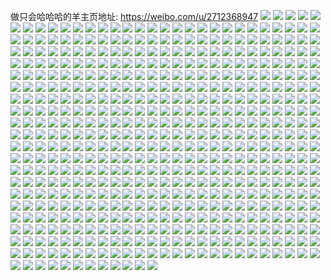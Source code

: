 做只会哈哈哈的羊主页地址: https://weibo.com/u/2712368947 
![](https://wx4.sinaimg.cn/mw2000/a1ab7733gy1h94sb5eotxj20u0190aew.jpg) 
![](https://wx4.sinaimg.cn/mw2000/a1ab7733gy1h93sdwma4sj20u01hctii.jpg) 
![](https://wx4.sinaimg.cn/mw2000/a1ab7733ly1h9282by8ynj20jc0fs7am.jpg) 
![](https://wx4.sinaimg.cn/mw2000/a1ab7733gy1h8xmehz0dwj20j0034q39.jpg) 
![](https://wx4.sinaimg.cn/mw2000/a1ab7733gy1h8he2o4q4mj20u016142v.jpg) 
![](https://wx4.sinaimg.cn/mw2000/a1ab7733gy1h8dr6q569sj20le0xxn1z.jpg) 
![](https://wx4.sinaimg.cn/mw2000/a1ab7733ly1h816owk6b4j20pg0djtc6.jpg) 
![](https://wx4.sinaimg.cn/mw2000/a1ab7733ly1h80d1rhzfyj20u018zwqi.jpg) 
![](https://wx4.sinaimg.cn/mw2000/a1ab7733gy1h7yptmdnatj20nv09m75d.jpg) 
![](https://wx4.sinaimg.cn/mw2000/a1ab7733gy1h7ypyvkazwj205k03gt8l.jpg) 
![](https://wx4.sinaimg.cn/mw2000/a1ab7733ly1h7xwdu390bj20u01sy7bs.jpg) 
![](https://wx4.sinaimg.cn/mw2000/a1ab7733ly1h7szwhpk8fj20u014079w.jpg) 
![](https://wx4.sinaimg.cn/mw2000/a1ab7733ly1h7szwl6w08j20u0140wle.jpg) 
![](https://wx4.sinaimg.cn/mw2000/a1ab7733ly1h7l0vu7gkej20ei0du0t2.jpg) 
![](https://wx4.sinaimg.cn/mw2000/a1ab7733ly1h7kpk8moj1j20u01sydma.jpg) 
![](https://wx4.sinaimg.cn/mw2000/a1ab7733ly1h7kpkazcrjj20u01sywmc.jpg) 
![](https://wx4.sinaimg.cn/mw2000/a1ab7733ly1h7g9fwhq22j20hs0f8jtz.jpg) 
![](https://wx4.sinaimg.cn/mw2000/a1ab7733ly1h7duenlfp2j21hc0u041j.jpg) 
![](https://wx4.sinaimg.cn/mw2000/a1ab7733ly1h7dugqdvzzj21400u0wq7.jpg) 
![](https://wx4.sinaimg.cn/mw2000/a1ab7733ly1h77zrzlgnej20rs1detc9.jpg) 
![](https://wx4.sinaimg.cn/mw2000/a1ab7733gy1h74u7pnojqj20u01sytbe.jpg) 
![](https://wx4.sinaimg.cn/mw2000/a1ab7733gy1h71hl661c2j20u0140wgc.jpg) 
![](https://wx4.sinaimg.cn/mw2000/a1ab7733gy1h71hl6nay8j20u0140762.jpg) 
![](https://wx4.sinaimg.cn/mw2000/a1ab7733gy1h704k0yo8cj208g0abwfi.jpg) 
![](https://wx4.sinaimg.cn/mw2000/a1ab7733gy1h6wq508gp8j22c03404qq.jpg) 
![](https://wx4.sinaimg.cn/mw2000/a1ab7733gy1h6wq522wa0j22c03407wi.jpg) 
![](https://wx4.sinaimg.cn/mw2000/a1ab7733gy1h6ui6qk8anj20u0140jxp.jpg) 
![](https://wx4.sinaimg.cn/mw2000/a1ab7733gy1h6ui6pzcddj20u0140gs6.jpg) 
![](https://wx4.sinaimg.cn/mw2000/a1ab7733gy1h6sokke4ddj21hc0u0grd.jpg) 
![](https://wx4.sinaimg.cn/mw2000/a1ab7733gy1h6sokkrwvhj21400u0k0p.jpg) 
![](https://wx4.sinaimg.cn/mw2000/a1ab7733gy1h6oqk4ugchj20uy0u0whq.jpg) 
![](https://wx4.sinaimg.cn/mw2000/a1ab7733gy1h6op3jub1zj20kn07i0u7.jpg) 
![](https://wx4.sinaimg.cn/mw2000/a1ab7733gy1h6mceqp6sxj20ix0comzd.jpg) 
![](https://wx4.sinaimg.cn/mw2000/a1ab7733gy1h6mcyw03idj20u01403zx.jpg) 
![](https://wx4.sinaimg.cn/mw2000/a1ab7733gy1h6mczur0vaj21410u0dlv.jpg) 
![](https://wx4.sinaimg.cn/mw2000/a1ab7733gy1h6mcywys1aj21400u0jrt.jpg) 
![](https://wx4.sinaimg.cn/mw2000/a1ab7733gy1h6mcyxl5t9j20u0140mzr.jpg) 
![](https://wx4.sinaimg.cn/mw2000/a1ab7733gy1h6md3423gsj21400u0djh.jpg) 
![](https://wx4.sinaimg.cn/mw2000/a1ab7733gy1h6it2n6vwsj20tf1jo418.jpg) 
![](https://wx4.sinaimg.cn/mw2000/a1ab7733gy1h6du8cyz23j22c0340kjm.jpg) 
![](https://wx4.sinaimg.cn/mw2000/a1ab7733gy1h68gtvj1ufj20di0bq779.jpg) 
![](https://wx4.sinaimg.cn/mw2000/a1ab7733gy1h68gof8jdij21040p5dk4.jpg) 
![](https://wx4.sinaimg.cn/mw2000/a1ab7733gy1h678j9kxtvj22c0340qv6.jpg) 
![](https://wx4.sinaimg.cn/mw2000/a1ab7733ly1h5wzhizuptj20u092f7mp.jpg) 
![](https://wx4.sinaimg.cn/mw2000/a1ab7733gy1h5vllhzv9jj20kg03agoa.jpg) 
![](https://wx4.sinaimg.cn/mw2000/a1ab7733gy1h5vldre539j22c033ztj1.jpg) 
![](https://wx4.sinaimg.cn/mw2000/a1ab7733gy1h5q04f40s6j20th1dt0v6.jpg) 
![](https://wx4.sinaimg.cn/mw2000/a1ab7733gy1h5p0o1ggjwj20wi1yctqm.jpg) 
![](https://wx4.sinaimg.cn/mw2000/a1ab7733gy1h5ou1alumfj20u01sy10i.jpg) 
![](https://wx4.sinaimg.cn/mw2000/a1ab7733gy1h5kdex2832j21yc0wix6p.jpg) 
![](https://wx4.sinaimg.cn/mw2000/a1ab7733gy1h5kdes28vqj207u03ddg1.jpg) 
![](https://wx4.sinaimg.cn/mw2000/a1ab7733gy1h5ixct8cxhj20ke0eutiy.jpg) 
![](https://wx4.sinaimg.cn/mw2000/a1ab7733gy1h5gruduzi0j20iu03cmze.jpg) 
![](https://wx4.sinaimg.cn/mw2000/a1ab7733gy1h5c98ta5tpj20q41cemz5.jpg) 
![](https://wx4.sinaimg.cn/mw2000/a1ab7733gy1h5c9auj6b6j21400u0tgb.jpg) 
![](https://wx4.sinaimg.cn/mw2000/a1ab7733gy1h58sldrfs0j20u01sy10s.jpg) 
![](https://wx4.sinaimg.cn/mw2000/a1ab7733gy1h57k2k9fvej20u01vctl4.jpg) 
![](https://wx4.sinaimg.cn/mw2000/a1ab7733gy1h57k2jkhtbj20u01sygss.jpg) 
![](https://wx4.sinaimg.cn/mw2000/a1ab7733gy1h56adogs1aj20u0140wgs.jpg) 
![](https://wx4.sinaimg.cn/mw2000/a1ab7733gy1h56abhsbidj21400u0gua.jpg) 
![](https://wx4.sinaimg.cn/mw2000/a1ab7733gy1h56abgsbwlj21400u0aln.jpg) 
![](https://wx4.sinaimg.cn/mw2000/a1ab7733gy1h56adnswibj21400u0afa.jpg) 
![](https://wx4.sinaimg.cn/mw2000/a1ab7733gy1h56abg4tcpj20u01400xq.jpg) 
![](https://wx4.sinaimg.cn/mw2000/a1ab7733gy1h56abi75ftj21400u0q9m.jpg) 
![](https://wx4.sinaimg.cn/mw2000/a1ab7733gy1h56abiq66aj20u0140wis.jpg) 
![](https://wx4.sinaimg.cn/mw2000/a1ab7733gy1h535ma334wj20wi1yctzz.jpg) 
![](https://wx4.sinaimg.cn/mw2000/a1ab7733gy1h4sl4n1yycj20gx06kdit.jpg) 
![](https://wx4.sinaimg.cn/mw2000/a1ab7733gy1h4py4tjs55j20vu22ke81.jpg) 
![](https://wx4.sinaimg.cn/mw2000/a1ab7733gy1h4owcqc2j9j20u014tahp.jpg) 
![](https://wx4.sinaimg.cn/mw2000/a1ab7733gy1h4n7oia8crj21l12apnpd.jpg) 
![](https://wx4.sinaimg.cn/mw2000/a1ab7733gy1h47x414ylbj216u49x4qp.jpg) 
![](https://wx4.sinaimg.cn/mw2000/a1ab7733gy1h3qhjan8a9j22c0340kjm.jpg) 
![](https://wx4.sinaimg.cn/mw2000/a1ab7733gy1h3i7z5tc5yj20ho0botab.jpg) 
![](https://wx4.sinaimg.cn/mw2000/a1ab7733gy1h3acx4zoi6j20tt0hjgok.jpg) 
![](https://wx4.sinaimg.cn/mw2000/a1ab7733gy1h2jmsljf3oj20wi1ycb10.jpg) 
![](https://wx4.sinaimg.cn/mw2000/a1ab7733gy1h2jmsigqidj20kf0e0wlh.jpg) 
![](https://wx4.sinaimg.cn/mw2000/a1ab7733gy1h2j8504hinj20u01n4qqp.jpg) 
![](https://wx4.sinaimg.cn/mw2000/a1ab7733gy1h24udqo897j20u00zon27.jpg) 
![](https://wx4.sinaimg.cn/mw2000/a1ab7733gy1h227ftr1c2j20r51j5dov.jpg) 
![](https://wx4.sinaimg.cn/mw2000/a1ab7733gy1h20x5mdn6ej20xw1ple6o.jpg) 
![](https://wx4.sinaimg.cn/mw2000/a1ab7733gy1h1lsgntgnzj20zc06u434.jpg) 
![](https://wx4.sinaimg.cn/mw2000/a1ab7733gy1h1jj3rwev3j20u017k0xt.jpg) 
![](https://wx4.sinaimg.cn/mw2000/a1ab7733gy1h1jj3qyd3yj20wi1ycwrd.jpg) 
![](https://wx4.sinaimg.cn/mw2000/a1ab7733gy1h1h2n5zbcaj21hc0zkqkd.jpg) 
![](https://wx4.sinaimg.cn/mw2000/a1ab7733gy1h1dx9rgostj20x10hojuw.jpg) 
![](https://wx4.sinaimg.cn/mw2000/a1ab7733gy1h0c2x0ovwij20s408eguc.jpg) 
![](https://wx4.sinaimg.cn/mw2000/a1ab7733gy1h0c2uz84hej20wi1yctx0.jpg) 
![](https://wx4.sinaimg.cn/mw2000/a1ab7733gy1h0amxvyfndj20wi1ycas7.jpg) 
![](https://wx4.sinaimg.cn/mw2000/a1ab7733gy1h09inc8vnoj20a307bmyb.jpg) 
![](https://wx4.sinaimg.cn/mw2000/a1ab7733gy1h09fsus0y1j20ts0dqq62.jpg) 
![](https://wx4.sinaimg.cn/mw2000/a1ab7733gy1h0577pgb09j21ao0ve11y.jpg) 
![](https://wx4.sinaimg.cn/mw2000/a1ab7733gy1h05562dt0rj20k00k0myf.jpg) 
![](https://wx4.sinaimg.cn/mw2000/a1ab7733gy1h00ieyjbsfj21an2qykjp.jpg) 
![](https://wx4.sinaimg.cn/mw2000/a1ab7733gy1gyxyvpjb1uj20wi1yc1kx.jpg) 
![](https://wx4.sinaimg.cn/mw2000/a1ab7733gy1gypyvv4gpzj20zk0k0jus.jpg) 
![](https://wx4.sinaimg.cn/mw2000/a1ab7733gy1gyhxscpkqej20ku0h3jtl.jpg) 
![](https://wx4.sinaimg.cn/mw2000/a1ab7733gy1gyhxn3flplj203y0bfgm7.jpg) 
![](https://wx4.sinaimg.cn/mw2000/a1ab7733gy1gwtvzai707j20mi0u0128.jpg) 
![](https://wx4.sinaimg.cn/mw2000/a1ab7733gy1gwjpmyh05rj21qi2bckjl.jpg) 
![](https://wx4.sinaimg.cn/mw2000/a1ab7733gy1gvxioko27hj23402c04qr.jpg) 
![](https://wx4.sinaimg.cn/mw2000/a1ab7733gy1gvxiloypnzj23402c04qr.jpg) 
![](https://wx4.sinaimg.cn/mw2000/002XyP4fly1gv3pytyoczj61400u0tfi02.jpg) 
![](https://wx4.sinaimg.cn/mw2000/a1ab7733ly1gv3pytlt9kj20u0140tft.jpg) 
![](https://wx4.sinaimg.cn/mw2000/002XyP4fgy1guwk9joixbj60tq0ymjve02.jpg) 
![](https://wx4.sinaimg.cn/mw2000/002XyP4fgy1guveuqznbwj60wi1ych1v02.jpg) 
![](https://wx4.sinaimg.cn/mw2000/002XyP4fgy1gucwsfscfyj60mi0u0qa902.jpg) 
![](https://wx4.sinaimg.cn/mw2000/002XyP4fgy1gu0z1vw9xgj60zs073tat02.jpg) 
![](https://wx4.sinaimg.cn/mw2000/002XyP4fgy1gtypqhv8tqj60wi1yc1e702.jpg) 
![](https://wx4.sinaimg.cn/mw2000/002XyP4fgy1gtvc0bq3z7j60wi1yc4o902.jpg) 
![](https://wx4.sinaimg.cn/mw2000/002XyP4fgy1gttge16dxzj60u00u0grc02.jpg) 
![](https://wx4.sinaimg.cn/mw2000/002XyP4fgy1gtn3fxkbzaj60zk0k00w502.jpg) 
![](https://wx4.sinaimg.cn/mw2000/a1ab7733gy1gsvjcbx1eqj21400u0tje.jpg) 
![](https://wx4.sinaimg.cn/mw2000/a1ab7733gy1gsvjcccf5bj21400u012a.jpg) 
![](https://wx4.sinaimg.cn/mw2000/a1ab7733gy1gse89lhiolj20k00zk0uj.jpg) 
![](https://wx4.sinaimg.cn/mw2000/a1ab7733gy1gs7nsrl7nfj20n00yy79w.jpg) 
![](https://wx4.sinaimg.cn/mw2000/a1ab7733gy1gs7nsr9desj20cx0msq7d.jpg) 
![](https://wx4.sinaimg.cn/mw2000/002XyP4fgy1gs0ku56mf0j60u0140gtr02.jpg) 
![](https://wx4.sinaimg.cn/mw2000/a1ab7733gy1gryuww6do4j213y0u0jvs.jpg) 
![](https://wx4.sinaimg.cn/mw2000/a1ab7733gy1grp72nj03fj20u00r1di6.jpg) 
![](https://wx4.sinaimg.cn/mw2000/a1ab7733gy1grotbbqgtyj22c0340kjm.jpg) 
![](https://wx4.sinaimg.cn/mw2000/002XyP4fgy1grb1ibszjkj60mi0tmk6n02.jpg) 
![](https://wx4.sinaimg.cn/mw2000/a1ab7733gy1gra18ttqqrj20k00zk778.jpg) 
![](https://wx4.sinaimg.cn/mw2000/a1ab7733gy1gqvw4u62kyj20u01sxqlh.jpg) 
![](https://wx4.sinaimg.cn/mw2000/a1ab7733gy1gqslaa1i4fj21400u0th4.jpg) 
![](https://wx4.sinaimg.cn/mw2000/a1ab7733gy1gqmthdjwh7j20u00u0n3l.jpg) 
![](https://wx4.sinaimg.cn/mw2000/a1ab7733gy1gq5pwrkwm7j22c0340kjl.jpg) 
![](https://wx4.sinaimg.cn/mw2000/a1ab7733gy1gq2vdbl2bnj22ds1sg1kx.jpg) 
![](https://wx4.sinaimg.cn/mw2000/a1ab7733ly1gpxns81xssj21400u0n3s.jpg) 
![](https://wx4.sinaimg.cn/mw2000/a1ab7733ly1gpxns88duoj20u00u0gsk.jpg) 
![](https://wx4.sinaimg.cn/mw2000/a1ab7733ly1gpxnqfulgwj20mi0u0n1f.jpg) 
![](https://wx4.sinaimg.cn/mw2000/a1ab7733gy1gpihds16fkj20u00u00vu.jpg) 
![](https://wx4.sinaimg.cn/mw2000/a1ab7733ly1gokpntq8i6j21hc0u0b2a.jpg) 
![](https://wx4.sinaimg.cn/mw2000/a1ab7733ly1go3k8w0lexj20u00u0jse.jpg) 
![](https://wx4.sinaimg.cn/mw2000/a1ab7733ly1gmv1qy7v1lj20u0140qa4.jpg) 
![](https://wx4.sinaimg.cn/mw2000/a1ab7733ly1gm5l3upr6ej20u012xqv5.jpg) 
![](https://wx4.sinaimg.cn/mw2000/a1ab7733ly1glfjnz8onij21ln1lnhdt.jpg) 
![](https://wx4.sinaimg.cn/mw2000/a1ab7733ly1gl9yhetsjyj20v91vogp2.jpg) 
![](https://wx4.sinaimg.cn/mw2000/a1ab7733ly1gl59win6lcj20u00u0dqv.jpg) 
![](https://wx4.sinaimg.cn/mw2000/a1ab7733ly1gl59wiuklcj20u00u0tnx.jpg) 
![](https://wx4.sinaimg.cn/mw2000/a1ab7733ly1gl59wl0zscj21400u0dry.jpg) 
![](https://wx4.sinaimg.cn/mw2000/a1ab7733ly1gl59wic77sj20u00u0dql.jpg) 
![](https://wx4.sinaimg.cn/mw2000/a1ab7733ly1gl59wl7rdbj20u00u0qem.jpg) 
![](https://wx4.sinaimg.cn/mw2000/a1ab7733ly1gl59wlfqhbj213u0tuaim.jpg) 
![](https://wx4.sinaimg.cn/mw2000/a1ab7733ly1gl59xl4hlwj21hc0u0nba.jpg) 
![](https://wx4.sinaimg.cn/mw2000/a1ab7733ly1gksftxr74qj20u00u042o.jpg) 
![](https://wx4.sinaimg.cn/mw2000/a1ab7733ly1gkn8z4nxskj20t70hvn4w.jpg) 
![](https://wx4.sinaimg.cn/mw2000/a1ab7733ly1gkf68e8d9uj20hq0n7474.jpg) 
![](https://wx4.sinaimg.cn/mw2000/a1ab7733ly1gkd63q5lpmj20ci0m8aca.jpg) 
![](https://wx4.sinaimg.cn/mw2000/a1ab7733ly1gkcbygcowuj20p50hbq42.jpg) 
![](https://wx4.sinaimg.cn/mw2000/a1ab7733ly1gjrllgo9noj20u00u043a.jpg) 
![](https://wx4.sinaimg.cn/mw2000/a1ab7733ly1gjd9arlpsgj20u00u0q7u.jpg) 
![](https://wx4.sinaimg.cn/mw2000/a1ab7733ly1gioxigke9wj213u0tu4qp.jpg) 
![](https://wx4.sinaimg.cn/mw2000/a1ab7733ly1gioximyhfwj213u0tu4qp.jpg) 
![](https://wx4.sinaimg.cn/mw2000/a1ab7733ly1gi1zuo8cwbj21o0280npd.jpg) 
![](https://wx4.sinaimg.cn/mw2000/a1ab7733ly1ghvdfbqzo6j20v91vo7wi.jpg) 
![](https://wx4.sinaimg.cn/mw2000/a1ab7733ly1ghuoxqd0ewj20u00kpgsc.jpg) 
![](https://wx4.sinaimg.cn/mw2000/a1ab7733ly1ghtpt96vl4j215o1sigtq.jpg) 
![](https://wx4.sinaimg.cn/mw2000/a1ab7733ly1ghidz0ohjoj20u00u0gs8.jpg) 
![](https://wx4.sinaimg.cn/mw2000/a1ab7733ly1gh9tsgxv93j21c80u04bs.jpg) 
![](https://wx4.sinaimg.cn/mw2000/a1ab7733ly1ggzmxk0b8xj20kt0glgn2.jpg) 
![](https://wx4.sinaimg.cn/mw2000/a1ab7733ly1ggkyeavlb0j21qi1qib29.jpg) 
![](https://wx4.sinaimg.cn/mw2000/a1ab7733ly1gg3a49tafzj20u01bb127.jpg) 
![](https://wx4.sinaimg.cn/mw2000/a1ab7733ly1gg39x8da07j21qi2bc7wh.jpg) 
![](https://wx4.sinaimg.cn/mw2000/a1ab7733ly1gg0iyd9p4dj22c02c04qs.jpg) 
![](https://wx4.sinaimg.cn/mw2000/a1ab7733ly1gfsedvbzjpj22c0340qum.jpg) 
![](https://wx4.sinaimg.cn/mw2000/a1ab7733ly1gf7tz4b4yxj20c80afgny.jpg) 
![](https://wx4.sinaimg.cn/mw2000/a1ab7733ly1gf13o5f060j20u01ggn8w.jpg) 
![](https://wx4.sinaimg.cn/mw2000/a1ab7733ly1geo75mn05bj22c0340e68.jpg) 
![](https://wx4.sinaimg.cn/mw2000/a1ab7733ly1geo76hm4c2j20k00zkgmz.jpg) 
![](https://wx4.sinaimg.cn/mw2000/a1ab7733ly1gei0k2itaij21hc0u04qq.jpg) 
![](https://wx4.sinaimg.cn/mw2000/a1ab7733ly1gei0aw23jlj22c033zu0y.jpg) 
![](https://wx4.sinaimg.cn/mw2000/a1ab7733ly1gei0auyeatj22c033ze82.jpg) 
![](https://wx4.sinaimg.cn/mw2000/a1ab7733ly1gefr8zbk9nj20pi0jawgt.jpg) 
![](https://wx4.sinaimg.cn/mw2000/a1ab7733ly1ge8sd7etouj20yi0fe42m.jpg) 
![](https://wx4.sinaimg.cn/mw2000/a1ab7733ly1ge8j38lzdnj22c033zkjm.jpg) 
![](https://wx4.sinaimg.cn/mw2000/a1ab7733ly1ge8j2wkgauj22c033z7wk.jpg) 
![](https://wx4.sinaimg.cn/mw2000/a1ab7733ly1ge2rto68bmj20u01hc7i3.jpg) 
![](https://wx4.sinaimg.cn/mw2000/a1ab7733ly1ge0ody6e6yj20u013zqfl.jpg) 
![](https://wx4.sinaimg.cn/mw2000/a1ab7733ly1gdtd54otn0j20pq1ccjva.jpg) 
![](https://wx4.sinaimg.cn/mw2000/a1ab7733ly1gdtd550gu2j20py10f77p.jpg) 
![](https://wx4.sinaimg.cn/mw2000/a1ab7733ly1gdtd559ewuj20pv19lq78.jpg) 
![](https://wx4.sinaimg.cn/mw2000/a1ab7733ly1gdtd55ki0lj20pt1am431.jpg) 
![](https://wx4.sinaimg.cn/mw2000/a1ab7733ly1gdtd54fxqmj20pl14h76v.jpg) 
![](https://wx4.sinaimg.cn/mw2000/a1ab7733ly1gdtd55tw3cj20px1dcn1t.jpg) 
![](https://wx4.sinaimg.cn/mw2000/a1ab7733ly1gdtd568u80j20pm1dmgt9.jpg) 
![](https://wx4.sinaimg.cn/mw2000/a1ab7733ly1gdq9v8r9ixj222o340e81.jpg) 
![](https://wx4.sinaimg.cn/mw2000/a1ab7733ly1gd9yojei4ij23402c0u0y.jpg) 
![](https://wx4.sinaimg.cn/mw2000/a1ab7733ly1gd9yoi5a1yj23402c0e84.jpg) 
![](https://wx4.sinaimg.cn/mw2000/a1ab7733ly1gd9yq191omj22c02c0npe.jpg) 
![](https://wx4.sinaimg.cn/mw2000/a1ab7733ly1gd9ypzm604j23402c0hdt.jpg) 
![](https://wx4.sinaimg.cn/mw2000/a1ab7733ly1gd9yt57xsuj23402c01kz.jpg) 
![](https://wx4.sinaimg.cn/mw2000/a1ab7733ly1gd9yuu1jnej20u01hchdu.jpg) 
![](https://wx4.sinaimg.cn/mw2000/a1ab7733ly1gczfz2zwg6j20tq1dt4pe.jpg) 
![](https://wx4.sinaimg.cn/mw2000/a1ab7733ly1gczfyt2f8xj22801o04qq.jpg) 
![](https://wx4.sinaimg.cn/mw2000/a1ab7733ly1gczg0edyytj20u01404qp.jpg) 
![](https://wx4.sinaimg.cn/mw2000/a1ab7733ly1gczfyvm8nnj21sc2ds4qq.jpg) 
![](https://wx4.sinaimg.cn/mw2000/a1ab7733ly1gczfywl8faj23402c0kjn.jpg) 
![](https://wx4.sinaimg.cn/mw2000/a1ab7733ly1gczfysfobzj20v91vo7wh.jpg) 
![](https://wx4.sinaimg.cn/mw2000/a1ab7733ly1gcqe4s60e3j21400u0n1l.jpg) 
![](https://wx4.sinaimg.cn/mw2000/a1ab7733ly1gcnkrklws7j20m80hudhz.jpg) 
![](https://wx4.sinaimg.cn/mw2000/a1ab7733ly1gcknvm0fw9j20u01407bg.jpg) 
![](https://wx4.sinaimg.cn/mw2000/a1ab7733ly1gcknvmemt4j21400u0q9z.jpg) 
![](https://wx4.sinaimg.cn/mw2000/a1ab7733ly1gcknvlmimsj21400u0dpg.jpg) 
![](https://wx4.sinaimg.cn/mw2000/a1ab7733ly1gcknyibxd1j213u0tujzs.jpg) 
![](https://wx4.sinaimg.cn/mw2000/a1ab7733ly1gcknxhj4lqj20mi0u07a4.jpg) 
![](https://wx4.sinaimg.cn/mw2000/a1ab7733ly1gc3g36mylvj20pz1emn5m.jpg) 
![](https://wx4.sinaimg.cn/mw2000/a1ab7733ly1gc3g36asa7j20q51dyn5k.jpg) 
![](https://wx4.sinaimg.cn/mw2000/a1ab7733ly1gbsqbkvsetj20go13f41q.jpg) 
![](https://wx4.sinaimg.cn/mw2000/a1ab7733ly1gbp9h8aowpj21es1vpb29.jpg) 
![](https://wx4.sinaimg.cn/mw2000/a1ab7733ly1gbjefh4f9fj208c0dst9p.jpg) 
![](https://wx4.sinaimg.cn/mw2000/a1ab7733ly1gbihbngnblj233z2c0kjm.jpg) 
![](https://wx4.sinaimg.cn/mw2000/a1ab7733ly1gbihbpep32j233z2c0kjm.jpg) 
![](https://wx4.sinaimg.cn/mw2000/a1ab7733ly1gbihbptvhvj21400u0din.jpg) 
![](https://wx4.sinaimg.cn/mw2000/a1ab7733ly1gbi4ao57m1j213u0tu103.jpg) 
![](https://wx4.sinaimg.cn/mw2000/a1ab7733ly1gbh8p0e3uij20gs0qoabv.jpg) 
![](https://wx4.sinaimg.cn/mw2000/a1ab7733ly1gbh8p03wr5j20m50njn3x.jpg) 
![](https://wx4.sinaimg.cn/mw2000/a1ab7733ly1gbfr93d629j213z0u04bm.jpg) 
![](https://wx4.sinaimg.cn/mw2000/a1ab7733ly1gbfrayht5pj20u007875w.jpg) 
![](https://wx4.sinaimg.cn/mw2000/a1ab7733ly1gb8xi2jzb4j20r40643zq.jpg) 
![](https://wx4.sinaimg.cn/mw2000/a1ab7733ly1gb8pxi341xj20k00zkjtp.jpg) 
![](https://wx4.sinaimg.cn/mw2000/a1ab7733ly1gb7znvftcfj23402c01kx.jpg) 
![](https://wx4.sinaimg.cn/mw2000/a1ab7733ly1gb4o4sr9ovj21o02yo4qp.jpg) 
![](https://wx4.sinaimg.cn/mw2000/a1ab7733ly1gb4oeyi78rj222o3407vn.jpg) 
![](https://wx4.sinaimg.cn/mw2000/a1ab7733ly1gb2mdd43t9j20u01szb29.jpg) 
![](https://wx4.sinaimg.cn/mw2000/a1ab7733ly1gazz7av50vj21hc0u0an1.jpg) 
![](https://wx4.sinaimg.cn/mw2000/a1ab7733ly1gazz7ad5v2j21400u0gxf.jpg) 
![](https://wx4.sinaimg.cn/mw2000/a1ab7733ly1gavcgpe2d8j20sg0zkjuw.jpg) 
![](https://wx4.sinaimg.cn/mw2000/a1ab7733ly1gam6th119xj20u019db29.jpg) 
![](https://wx4.sinaimg.cn/mw2000/a1ab7733ly1galypyh8m3j20oa0bi7fa.jpg) 
![](https://wx4.sinaimg.cn/mw2000/a1ab7733ly1gagh71ux3gj20tf0n1tv8.jpg) 
![](https://wx4.sinaimg.cn/mw2000/a1ab7733ly1gagi55vhsrj20tt0tinae.jpg) 
![](https://wx4.sinaimg.cn/mw2000/a1ab7733ly1gagic46qxjj20tt0q67tr.jpg) 
![](https://wx4.sinaimg.cn/mw2000/a1ab7733ly1gae0z0ucmrj213y0tykjl.jpg) 
![](https://wx4.sinaimg.cn/mw2000/a1ab7733ly1gae0p8n365j218g0tmdqg.jpg) 
![](https://wx4.sinaimg.cn/mw2000/a1ab7733ly1gae11rzyu3j20pe0q20y1.jpg) 
![](https://wx4.sinaimg.cn/mw2000/a1ab7733ly1gae0je3j8dj233z2c01kz.jpg) 
![](https://wx4.sinaimg.cn/mw2000/a1ab7733ly1gae134mtfvj24802tcu13.jpg) 
![](https://wx4.sinaimg.cn/mw2000/a1ab7733ly1gab674u7h9j20u01hck01.jpg) 
![](https://wx4.sinaimg.cn/mw2000/a1ab7733ly1gab674emo4j213z0u013f.jpg) 
![](https://wx4.sinaimg.cn/mw2000/a1ab7733ly1gab670l9dcj21400u0doe.jpg) 
![](https://wx4.sinaimg.cn/mw2000/a1ab7733ly1gab675ckm2j20u013zk00.jpg) 
![](https://wx4.sinaimg.cn/mw2000/a1ab7733ly1ga9fc5bsxbj20u013zwpb.jpg) 
![](https://wx4.sinaimg.cn/mw2000/a1ab7733ly1gab69guzp8j20u013zn5s.jpg) 
![](https://wx4.sinaimg.cn/mw2000/a1ab7733ly1gab675mobfj21400u0drd.jpg) 
![](https://wx4.sinaimg.cn/mw2000/a1ab7733ly1ga607n7i5nj22ds1sg7ry.jpg) 
![](https://wx4.sinaimg.cn/mw2000/a1ab7733ly1g9wg19alsuj20ty13yqh1.jpg) 
![](https://wx4.sinaimg.cn/mw2000/a1ab7733ly1g9pqsiumyjj23402c0hdt.jpg) 
![](https://wx4.sinaimg.cn/mw2000/a1ab7733ly1g9pqsi5nygj22c033zqv6.jpg) 
![](https://wx4.sinaimg.cn/mw2000/a1ab7733ly1g9pqsmfcu2j22c033zqv5.jpg) 
![](https://wx4.sinaimg.cn/mw2000/a1ab7733ly1g9pqwtjta6j22c033zb2b.jpg) 
![](https://wx4.sinaimg.cn/mw2000/a1ab7733ly1g9kpqtjivqj22c033zqv5.jpg) 
![](https://wx4.sinaimg.cn/mw2000/a1ab7733ly1g97zm6305rj22c033ze83.jpg) 
![](https://wx4.sinaimg.cn/mw2000/a1ab7733ly1g97zm8sy2aj22c033zqv7.jpg) 
![](https://wx4.sinaimg.cn/mw2000/a1ab7733ly1g975uqm198j21o0280hdt.jpg) 
![](https://wx4.sinaimg.cn/mw2000/a1ab7733ly1g975unna6tj20vc15sqki.jpg) 
![](https://wx4.sinaimg.cn/mw2000/a1ab7733ly1g975ussqj6j21o0280hdt.jpg) 
![](https://wx4.sinaimg.cn/mw2000/a1ab7733ly1g9767w1oaij21o0280x6p.jpg) 
![](https://wx4.sinaimg.cn/mw2000/a1ab7733ly1g975vyb7d7j22c0340u0x.jpg) 
![](https://wx4.sinaimg.cn/mw2000/a1ab7733ly1g975up7p7zj21o0280npd.jpg) 
![](https://wx4.sinaimg.cn/mw2000/a1ab7733ly1g92caamizmj20u013zwq4.jpg) 
![](https://wx4.sinaimg.cn/mw2000/a1ab7733ly1g91f3iqyrfj233z2c0hdu.jpg) 
![](https://wx4.sinaimg.cn/mw2000/a1ab7733ly1g90xwocgspj20u013z7gx.jpg) 
![](https://wx4.sinaimg.cn/mw2000/a1ab7733ly1g8zzkmmevjj20u013zqgf.jpg) 
![](https://wx4.sinaimg.cn/mw2000/a1ab7733ly1g8ztrfsa84j23402c0x6s.jpg) 
![](https://wx4.sinaimg.cn/mw2000/a1ab7733ly1g8vm2l59mpj21vo0v9x6r.jpg) 
![](https://wx4.sinaimg.cn/mw2000/a1ab7733ly1g8svp8qtkzj20u0140kjm.jpg) 
![](https://wx4.sinaimg.cn/mw2000/a1ab7733ly1g8qroje485j20u013ztot.jpg) 
![](https://wx4.sinaimg.cn/mw2000/a1ab7733ly1g8qj18oo06j20u0140gx9.jpg) 
![](https://wx4.sinaimg.cn/mw2000/a1ab7733ly1g8qj1ro2sxj21400u0qaq.jpg) 
![](https://wx4.sinaimg.cn/mw2000/a1ab7733ly1g8ocze97muj20u013zn6x.jpg) 
![](https://wx4.sinaimg.cn/mw2000/a1ab7733ly1g8l4nk27c6j23402c0x6p.jpg) 
![](https://wx4.sinaimg.cn/mw2000/a1ab7733ly1g8ky4o82zyj21400u0qe2.jpg) 
![](https://wx4.sinaimg.cn/mw2000/a1ab7733ly1g8jxuag18wj20te0estlh.jpg) 
![](https://wx4.sinaimg.cn/mw2000/a1ab7733ly1g8ipzh7giaj20ta0idwgn.jpg) 
![](https://wx4.sinaimg.cn/mw2000/a1ab7733ly1g8c4rcvzb6j213z0u0qe2.jpg) 
![](https://wx4.sinaimg.cn/mw2000/a1ab7733ly1g867dli1ltj20u0140gzc.jpg) 
![](https://wx4.sinaimg.cn/mw2000/a1ab7733ly1g7ikxmtxraj21o00u0ah7.jpg) 
![](https://wx4.sinaimg.cn/mw2000/a1ab7733ly1g7ikxvfovtj23412bzx6r.jpg) 
![](https://wx4.sinaimg.cn/mw2000/a1ab7733ly1g7hpviafydj22c0340hdt.jpg) 
![](https://wx4.sinaimg.cn/mw2000/a1ab7733ly1g7gnon7pvvj21400u00xb.jpg) 
![](https://wx4.sinaimg.cn/mw2000/a1ab7733ly1g7c1qwlgrej20tv0mh3zw.jpg) 
![](https://wx4.sinaimg.cn/mw2000/a1ab7733ly1g7b1gnfruoj21400u0gv6.jpg) 
![](https://wx4.sinaimg.cn/mw2000/a1ab7733ly1g76b9w1pvqj20ty12etoj.jpg) 
![](https://wx4.sinaimg.cn/mw2000/a1ab7733ly1g73rgdhmv7j20mi0u07kz.jpg) 
![](https://wx4.sinaimg.cn/mw2000/a1ab7733ly1g6y8fdgd8bj20u0140q7l.jpg) 
![](https://wx4.sinaimg.cn/mw2000/a1ab7733ly1g6y8g4x1f0j20u0140jws.jpg) 
![](https://wx4.sinaimg.cn/mw2000/a1ab7733ly1g6q73acf1wj20tp0ufgr9.jpg) 
![](https://wx4.sinaimg.cn/mw2000/a1ab7733ly1g6q746772wj21400u0npd.jpg) 
![](https://wx4.sinaimg.cn/mw2000/a1ab7733ly1g6kdkhamgmj21vo0v9hdy.jpg) 
![](https://wx4.sinaimg.cn/mw2000/a1ab7733ly1g6gr9n8ft5j21400u0qbs.jpg) 
![](https://wx4.sinaimg.cn/mw2000/a1ab7733ly1g6eqms9hwfj22c0340hdt.jpg) 
![](https://wx4.sinaimg.cn/mw2000/a1ab7733ly1g6cd2m4m0bj22c0340e82.jpg) 
![](https://wx4.sinaimg.cn/mw2000/a1ab7733ly1g6cd2n7zcwj22c0340npe.jpg) 
![](https://wx4.sinaimg.cn/mw2000/a1ab7733ly1g6cd2kxtjpj22c0340x6p.jpg) 
![](https://wx4.sinaimg.cn/mw2000/a1ab7733ly1g6b74nzsmvj23402c0x6r.jpg) 
![](https://wx4.sinaimg.cn/mw2000/a1ab7733ly1g67ogt3gu8j23402c0x6q.jpg) 
![](https://wx4.sinaimg.cn/mw2000/a1ab7733ly1g6473f5kakj20u01407wh.jpg) 
![](https://wx4.sinaimg.cn/mw2000/a1ab7733ly1g6474g1uahj20v91voe83.jpg) 
![](https://wx4.sinaimg.cn/mw2000/a1ab7733ly1g646zjt4kxj20u01hcqic.jpg) 
![](https://wx4.sinaimg.cn/mw2000/a1ab7733ly1g646ziz6dyj22c0340hdt.jpg) 
![](https://wx4.sinaimg.cn/mw2000/a1ab7733ly1g62nd8bejpj20u01401kx.jpg) 
![](https://wx4.sinaimg.cn/mw2000/a1ab7733ly1g62ndic9b4j22c033zx6q.jpg) 
![](https://wx4.sinaimg.cn/mw2000/a1ab7733ly1g61trqwml0j20u0190wlu.jpg) 
![](https://wx4.sinaimg.cn/mw2000/a1ab7733ly1g5yfy4pmkbj20u0190wnp.jpg) 
![](https://wx4.sinaimg.cn/mw2000/a1ab7733ly1g5w11oq4f1j22c033zx6p.jpg) 
![](https://wx4.sinaimg.cn/mw2000/a1ab7733ly1g5vxr3y3iwj22c02c07wi.jpg) 
![](https://wx4.sinaimg.cn/mw2000/a1ab7733ly1g5vxr4xedfj22c02c0x6p.jpg) 
![](https://wx4.sinaimg.cn/mw2000/a1ab7733ly1g5vxq3f50wj22c02c04qq.jpg) 
![](https://wx4.sinaimg.cn/mw2000/a1ab7733ly1g5vxq17z3oj22c02c01ky.jpg) 
![](https://wx4.sinaimg.cn/mw2000/a1ab7733ly1g5vxq0dplmj22c02c0b2a.jpg) 
![](https://wx4.sinaimg.cn/mw2000/a1ab7733ly1g5vxr3255cj233z2c07wi.jpg) 
![](https://wx4.sinaimg.cn/mw2000/a1ab7733ly1g5rip0o6toj23402c0e81.jpg) 
![](https://wx4.sinaimg.cn/mw2000/a1ab7733ly1g5rir40hy6j23402c0kjl.jpg) 
![](https://wx4.sinaimg.cn/mw2000/a1ab7733ly1g5p2xka5f3j20u01fo1kx.jpg) 
![](https://wx4.sinaimg.cn/mw2000/a1ab7733ly1g5j8z59t4jj20u00u0n3k.jpg) 
![](https://wx4.sinaimg.cn/mw2000/a1ab7733ly1g5hvvuflg3j20u01szkjm.jpg) 
![](https://wx4.sinaimg.cn/mw2000/a1ab7733ly1g5flt5gob5j21vo0v91l3.jpg) 
![](https://wx4.sinaimg.cn/mw2000/a1ab7733ly1g5flt2qqsrj21vo0v9b2c.jpg) 
![](https://wx4.sinaimg.cn/mw2000/a1ab7733ly1g5flt72fj2j21vo0v94qs.jpg) 
![](https://wx4.sinaimg.cn/mw2000/a1ab7733ly1g57t28r9ljj22c0340kjl.jpg) 
![](https://wx4.sinaimg.cn/mw2000/a1ab7733ly1g57t2k78vqj23402c0npd.jpg) 
![](https://wx4.sinaimg.cn/mw2000/a1ab7733ly1g57byzfpkdj21400u049x.jpg) 
![](https://wx4.sinaimg.cn/mw2000/a1ab7733ly1g55n1cs1h3j21sg1sg4qp.jpg) 
![](https://wx4.sinaimg.cn/mw2000/a1ab7733ly1g521wdsu69j20u01401kx.jpg) 
![](https://wx4.sinaimg.cn/mw2000/a1ab7733ly1g4zti772c6j213w0u0k1o.jpg) 
![](https://wx4.sinaimg.cn/mw2000/a1ab7733ly1g4ztcfy40gj213y0u0tgl.jpg) 
![](https://wx4.sinaimg.cn/mw2000/a1ab7733ly1g4ztja8j4xj213z0u0n7h.jpg) 
![](https://wx4.sinaimg.cn/mw2000/a1ab7733ly1g4zted8i85j213z0u0gw8.jpg) 
![](https://wx4.sinaimg.cn/mw2000/a1ab7733ly1g4ztedmesmj20u01gb134.jpg) 
![](https://wx4.sinaimg.cn/mw2000/a1ab7733ly1g4ztg8ycxwj20u01sy4r0.jpg) 
![](https://wx4.sinaimg.cn/mw2000/a1ab7733ly1g4ztgjw7zzj20u0140n7u.jpg) 
![](https://wx4.sinaimg.cn/mw2000/a1ab7733ly1g4ztfhl9uvj20u0140teo.jpg) 
![](https://wx4.sinaimg.cn/mw2000/a1ab7733ly1g4ztg9lnyfj213y0u0gtb.jpg) 
![](https://wx4.sinaimg.cn/mw2000/a1ab7733ly1g4zr4nssmpj20u00u0dnd.jpg) 
![](https://wx4.sinaimg.cn/mw2000/a1ab7733ly1g4zr4o81xoj20u00u0n4k.jpg) 
![](https://wx4.sinaimg.cn/mw2000/a1ab7733ly1g4zr4ksiapj20u013zk8f.jpg) 
![](https://wx4.sinaimg.cn/mw2000/a1ab7733ly1g4zr4mq7ewj20u01szb2a.jpg) 
![](https://wx4.sinaimg.cn/mw2000/a1ab7733ly1g4zr4nbpqhj20u00u0n4b.jpg) 
![](https://wx4.sinaimg.cn/mw2000/a1ab7733ly1g4zr58ll17j20ty13ygwa.jpg) 
![](https://wx4.sinaimg.cn/mw2000/a1ab7733ly1g4y7zud9mkj20p018gjxf.jpg) 
![](https://wx4.sinaimg.cn/mw2000/a1ab7733ly1g4wcwcsm34j21w02io103.jpg) 
![](https://wx4.sinaimg.cn/mw2000/a1ab7733ly1g4wccnk1zvj20v91vogu4.jpg) 
![](https://wx4.sinaimg.cn/mw2000/a1ab7733ly1g4s4ou4i13j20u01lotlg.jpg) 
![](https://wx4.sinaimg.cn/mw2000/a1ab7733ly1g4s4ot0zh1j20tv1m5qev.jpg) 
![](https://wx4.sinaimg.cn/mw2000/a1ab7733ly1g4s3wlvklaj20ty1ffaml.jpg) 
![](https://wx4.sinaimg.cn/mw2000/a1ab7733ly1g4rob3r4usj21hc0fc1kx.jpg) 
![](https://wx4.sinaimg.cn/mw2000/a1ab7733ly1g4rob73eyvj22c01b94qp.jpg) 
![](https://wx4.sinaimg.cn/mw2000/a1ab7733ly1g4o2fu01exj20c80ctdgj.jpg) 
![](https://wx4.sinaimg.cn/mw2000/a1ab7733ly1g4gwrfiivmj22c0340qnd.jpg) 
![](https://wx4.sinaimg.cn/mw2000/a1ab7733ly1g4bcxs8z0rj21hc0u0quk.jpg) 
![](https://wx4.sinaimg.cn/mw2000/a1ab7733ly1g48267ju5qj20pv04qmxm.jpg) 
![](https://wx4.sinaimg.cn/mw2000/a1ab7733ly1g45tas47g1j20hz0hamyg.jpg) 
![](https://wx4.sinaimg.cn/mw2000/a1ab7733ly1g44bndotpxj20u01szb2d.jpg) 
![](https://wx4.sinaimg.cn/mw2000/a1ab7733ly1g44bnwx5x4j20u01szhdv.jpg) 
![](https://wx4.sinaimg.cn/mw2000/a1ab7733ly1g44boif15tj20u01szkjn.jpg) 
![](https://wx4.sinaimg.cn/mw2000/a1ab7733ly1g43iaux9y7j23402c04qp.jpg) 
![](https://wx4.sinaimg.cn/mw2000/a1ab7733ly1g43iatd54qj23402c0hdt.jpg) 
![](https://wx4.sinaimg.cn/mw2000/a1ab7733ly1g3xlxp8jn5j23402c0x6p.jpg) 
![](https://wx4.sinaimg.cn/mw2000/a1ab7733ly1g3xlxr6sc2j22c03404qp.jpg) 
![](https://wx4.sinaimg.cn/mw2000/a1ab7733ly1g3xm3535wvj23402c0x6p.jpg) 
![](https://wx4.sinaimg.cn/mw2000/a1ab7733ly1g3xlyhuwwkj22c0340e81.jpg) 
![](https://wx4.sinaimg.cn/mw2000/a1ab7733ly1g3xm8cqlhlj21400u07vq.jpg) 
![](https://wx4.sinaimg.cn/mw2000/a1ab7733ly1g3qqqp193jj22c033zkjn.jpg) 
![](https://wx4.sinaimg.cn/mw2000/a1ab7733ly1g3my2qgpgwj213w0u047e.jpg) 
![](https://wx4.sinaimg.cn/mw2000/a1ab7733ly1g3mxi4ty6hj20u0140gtx.jpg) 
![](https://wx4.sinaimg.cn/mw2000/a1ab7733ly1g3mvn6fg09j20u0140nej.jpg) 
![](https://wx4.sinaimg.cn/mw2000/a1ab7733ly1g3mvn58kywj20u0140ndy.jpg) 
![](https://wx4.sinaimg.cn/mw2000/a1ab7733ly1g3mvn7izijj20u0140h2m.jpg) 
![](https://wx4.sinaimg.cn/mw2000/a1ab7733ly1g3mvnnfzguj20u0140wv9.jpg) 
![](https://wx4.sinaimg.cn/mw2000/a1ab7733ly1g3mvn8ncfnj20u0140wvw.jpg) 
![](https://wx4.sinaimg.cn/mw2000/a1ab7733ly1g3bmjc187vj20u01407wh.jpg) 
![](https://wx4.sinaimg.cn/mw2000/a1ab7733ly1g37gpi8xa9j21400u0qb9.jpg) 
![](https://wx4.sinaimg.cn/mw2000/a1ab7733ly1g37gomrfm9j21400u0164.jpg) 
![](https://wx4.sinaimg.cn/mw2000/a1ab7733ly1g32io9o31cj20pi0cp0tx.jpg) 
![](https://wx4.sinaimg.cn/mw2000/a1ab7733ly1g301meb1hsj21400u0npd.jpg) 
![](https://wx4.sinaimg.cn/mw2000/a1ab7733ly1g2xmvsuwf1j20yi1a0e82.jpg) 
![](https://wx4.sinaimg.cn/mw2000/a1ab7733ly1g2uc96k9r6j20x40d440p.jpg) 
![](https://wx4.sinaimg.cn/mw2000/a1ab7733ly1g2t108do69j20u01hcqgl.jpg) 
![](https://wx4.sinaimg.cn/mw2000/a1ab7733ly1g2t109y4pnj21hc0u0h15.jpg) 
![](https://wx4.sinaimg.cn/mw2000/a1ab7733ly1g2t10afd3xj20u01hck5n.jpg) 
![](https://wx4.sinaimg.cn/mw2000/a1ab7733ly1g2t107xxvgj20u01hc4ew.jpg) 
![](https://wx4.sinaimg.cn/mw2000/a1ab7733ly1g2t18yng07j22c03404qq.jpg) 
![](https://wx4.sinaimg.cn/mw2000/a1ab7733ly1g2t190wneoj22c0340b2a.jpg) 
![](https://wx4.sinaimg.cn/mw2000/a1ab7733ly1g2t18xlfwij20u00u0weu.jpg) 
![](https://wx4.sinaimg.cn/mw2000/a1ab7733ly1g2t109c2e2j23402c0u0x.jpg) 
![](https://wx4.sinaimg.cn/mw2000/a1ab7733ly1g23u23dmgvj20u0140am3.jpg) 
![](https://wx4.sinaimg.cn/mw2000/a1ab7733ly1g2129sfu26j20u008mdh4.jpg) 
![](https://wx4.sinaimg.cn/mw2000/a1ab7733ly1g212b867t7j23402c01ky.jpg) 
![](https://wx4.sinaimg.cn/mw2000/a1ab7733ly1g1wu88qot7j20u01hcdis.jpg) 
![](https://wx4.sinaimg.cn/mw2000/a1ab7733ly1g1wtle6u7ij21hc1z418a.jpg) 
![](https://wx4.sinaimg.cn/mw2000/a1ab7733ly1g1l8pxwmw6j20yi0pwe81.jpg) 
![](https://wx4.sinaimg.cn/mw2000/a1ab7733ly1g19pthuxl6j20yi1a0hdu.jpg) 
![](https://wx4.sinaimg.cn/mw2000/a1ab7733ly1g16aw6hi1xj20yi0pw7hw.jpg) 
![](https://wx4.sinaimg.cn/mw2000/a1ab7733ly1g15tlm9lovj21z41hcb29.jpg) 
![](https://wx4.sinaimg.cn/mw2000/a1ab7733ly1g15tlmso0kj21z41hc7wh.jpg) 
![](https://wx4.sinaimg.cn/mw2000/a1ab7733ly1g155ad3xdnj20q70qd1kx.jpg) 
![](https://wx4.sinaimg.cn/mw2000/a1ab7733ly1g14via30mzj21z41hchdt.jpg) 
![](https://wx4.sinaimg.cn/mw2000/a1ab7733ly1g0y9nfarn7j22c03401kz.jpg) 
![](https://wx4.sinaimg.cn/mw2000/a1ab7733ly1g0y9ojbs3mj20hs0hsq3z.jpg) 
![](https://wx4.sinaimg.cn/mw2000/a1ab7733ly1g0xwru2irmj23402c0hdt.jpg) 
![](https://wx4.sinaimg.cn/mw2000/a1ab7733ly1g0vfl9wmocj20yi0pun4f.jpg) 
![](https://wx4.sinaimg.cn/mw2000/a1ab7733ly1g0vfkn17h5j20u014047r.jpg) 
![](https://wx4.sinaimg.cn/mw2000/a1ab7733ly1g0uebalq9uj20u01hcwl8.jpg) 
![](https://wx4.sinaimg.cn/mw2000/a1ab7733ly1g0tivdjpanj20yi1a0qv5.jpg) 
![](https://wx4.sinaimg.cn/mw2000/a1ab7733ly1g0ohm00ysej20yi1k2tiv.jpg) 
![](https://wx4.sinaimg.cn/mw2000/a1ab7733ly1g0ltk4cddlj20pj1pbdls.jpg) 
![](https://wx4.sinaimg.cn/mw2000/a1ab7733ly1g0ldaf548fj20tz0z4whr.jpg) 
![](https://wx4.sinaimg.cn/mw2000/a1ab7733ly1g0dd4imrolj20yi1pcdk8.jpg) 
![](https://wx4.sinaimg.cn/mw2000/a1ab7733ly1g0b4f5eml2j21hc0u0qem.jpg) 
![](https://wx4.sinaimg.cn/mw2000/a1ab7733ly1g01947fvnkj22c0340kjl.jpg) 
![](https://wx4.sinaimg.cn/mw2000/a1ab7733ly1fzt863ugv9j23402c04qq.jpg) 
![](https://wx4.sinaimg.cn/mw2000/a1ab7733ly1fzlyqnnyfsj20yi0pu7wh.jpg) 
![](https://wx4.sinaimg.cn/mw2000/a1ab7733ly1fzgwv25k9rj20k00zkdjk.jpg) 
![](https://wx4.sinaimg.cn/mw2000/a1ab7733ly1fzfjpm6w2ij216o16odi3.jpg) 
![](https://wx4.sinaimg.cn/mw2000/a1ab7733ly1fzd2n3j1fdj20yi0pu4qp.jpg) 
![](https://wx4.sinaimg.cn/mw2000/a1ab7733ly1fz7nc7tcp4j22j81di1kx.jpg) 
![](https://wx4.sinaimg.cn/mw2000/a1ab7733ly1fz7nc6hl7xj23402c01kx.jpg) 
![](https://wx4.sinaimg.cn/mw2000/a1ab7733ly1fz7ngr1zjij23402c0b29.jpg) 
![](https://wx4.sinaimg.cn/mw2000/a1ab7733ly1fz7ngue0j6j22c03404qs.jpg) 
![](https://wx4.sinaimg.cn/mw2000/a1ab7733ly1fz7ngsi4x0j23402c0hdt.jpg) 
![](https://wx4.sinaimg.cn/mw2000/a1ab7733ly1fz7ngv7v2wj23402c0kjl.jpg) 
![](https://wx4.sinaimg.cn/mw2000/a1ab7733ly1fz7ngw2qr4j22c0340qv5.jpg) 
![](https://wx4.sinaimg.cn/mw2000/a1ab7733ly1fz7ngx6du0j22c0340u0x.jpg) 
![](https://wx4.sinaimg.cn/mw2000/a1ab7733ly1fz7ngy4u0ej22c03407wh.jpg) 
![](https://wx4.sinaimg.cn/mw2000/a1ab7733ly1fz32lfht3xj20it0k7gus.jpg) 
![](https://wx4.sinaimg.cn/mw2000/a1ab7733ly1fytwn3e4f0j23402c07wi.jpg) 
![](https://wx4.sinaimg.cn/mw2000/a1ab7733ly1fyh7kmp5fkj20u015udpv.jpg) 
![](https://wx4.sinaimg.cn/mw2000/a1ab7733ly1fyh7kmf4rzj21400u0k0c.jpg) 
![](https://wx4.sinaimg.cn/mw2000/a1ab7733ly1fyes3bruywj22j81di1kx.jpg) 
![](https://wx4.sinaimg.cn/mw2000/a1ab7733ly1fy5g3u450rj20yi1a0qv6.jpg) 
![](https://wx4.sinaimg.cn/mw2000/a1ab7733ly1fxesicchbvj23vc2kw1l1.jpg) 
![](https://wx4.sinaimg.cn/mw2000/a1ab7733ly1fxeskevi8xj23vc2kwb2c.jpg) 
![](https://wx4.sinaimg.cn/mw2000/a1ab7733ly1fx5ej5lmsxj22c0340e85.jpg) 
![](https://wx4.sinaimg.cn/mw2000/a1ab7733ly1fx5ej7sdqoj23402c0x6p.jpg) 
![](https://wx4.sinaimg.cn/mw2000/a1ab7733ly1fx5ej6co8rj20yh0cxgnz.jpg) 
![](https://wx4.sinaimg.cn/mw2000/a1ab7733ly1fx3d4l20rmj20yi0pub29.jpg) 
![](https://wx4.sinaimg.cn/mw2000/a1ab7733ly1fx2tz93xumj20yi0pu7wh.jpg) 
![](https://wx4.sinaimg.cn/mw2000/a1ab7733ly1fx2tpae165j23402c0x6q.jpg) 
![](https://wx4.sinaimg.cn/mw2000/a1ab7733ly1fx27dr3yxwj23402c01ky.jpg) 
![](https://wx4.sinaimg.cn/mw2000/a1ab7733ly1fx12b1a178j22c0340hdu.jpg) 
![](https://wx4.sinaimg.cn/mw2000/a1ab7733ly1fwwj11sq4mj21400u0q9e.jpg) 
![](https://wx4.sinaimg.cn/mw2000/a1ab7733ly1fwwj11937yj23402c0npd.jpg) 
![](https://wx4.sinaimg.cn/mw2000/a1ab7733ly1fwuws40gooj22c0340u0x.jpg) 
![](https://wx4.sinaimg.cn/mw2000/a1ab7733ly1fwu2c5tbblj22402tce82.jpg) 
![](https://wx4.sinaimg.cn/mw2000/a1ab7733gy1fwrw1kbuozj21400qona9.jpg) 
![](https://wx4.sinaimg.cn/mw2000/a1ab7733ly1fwp9bo1chrj23vc2kw1l4.jpg) 
![](https://wx4.sinaimg.cn/mw2000/a1ab7733gy1fwg5asb94nj23402c07wi.jpg) 
![](https://wx4.sinaimg.cn/mw2000/a1ab7733gy1fwg5evwy5uj23402c0b2a.jpg) 
![](https://wx4.sinaimg.cn/mw2000/a1ab7733gy1fwg5g5wsf0j23402c0b2a.jpg) 
![](https://wx4.sinaimg.cn/mw2000/a1ab7733gy1fwg5iofy0tj23402c0b2a.jpg) 
![](https://wx4.sinaimg.cn/mw2000/a1ab7733gy1fwg5kws07aj23402c01ky.jpg) 
![](https://wx4.sinaimg.cn/mw2000/a1ab7733gy1fwg5hdtttkj22c0340npd.jpg) 
![](https://wx4.sinaimg.cn/mw2000/a1ab7733ly1fwf2m0vg12j20yi1a0e81.jpg) 
![](https://wx4.sinaimg.cn/mw2000/a1ab7733ly1fwed1vzjn2j23402c01ky.jpg) 
![](https://wx4.sinaimg.cn/mw2000/a1ab7733ly1fwbjxaw1jej21ho1zkwwu.jpg) 
![](https://wx4.sinaimg.cn/mw2000/a1ab7733gy1fw720fove8j22c0340qv5.jpg) 
![](https://wx4.sinaimg.cn/mw2000/a1ab7733ly1fw5nvjp41sj23402c0x6p.jpg) 
![](https://wx4.sinaimg.cn/mw2000/a1ab7733ly1fw2820u5l1j23402c0kjl.jpg) 
![](https://wx4.sinaimg.cn/mw2000/a1ab7733ly1fw2823jmi3j23402c01kz.jpg) 
![](https://wx4.sinaimg.cn/mw2000/a1ab7733ly1fw281zrtxzj23402c01ky.jpg) 
![](https://wx4.sinaimg.cn/mw2000/a1ab7733ly1fw2824u0x9j22c0340x6p.jpg) 
![](https://wx4.sinaimg.cn/mw2000/a1ab7733ly1fw282tknqoj21ho1zkk8u.jpg) 
![](https://wx4.sinaimg.cn/mw2000/a1ab7733ly1fw284y7f6wj215o1jfkjl.jpg) 
![](https://wx4.sinaimg.cn/mw2000/a1ab7733ly1fw284zh6dkj21ji15o7j1.jpg) 
![](https://wx4.sinaimg.cn/mw2000/a1ab7733ly1fw285cfh3mj23402c07wh.jpg) 
![](https://wx4.sinaimg.cn/mw2000/a1ab7733ly1fw286qnx9sj20as0b03zx.jpg) 
![](https://wx4.sinaimg.cn/mw2000/a1ab7733ly1fw224v0rwvj20yi0pwe81.jpg) 
![](https://wx4.sinaimg.cn/mw2000/a1ab7733ly1fvzrvik97ej21mc17qh3s.jpg) 
![](https://wx4.sinaimg.cn/mw2000/a1ab7733ly1fvyey16u6qj20yi0pub29.jpg) 
![](https://wx4.sinaimg.cn/mw2000/a1ab7733ly1fvxhtlfv25j23402c01ky.jpg) 
![](https://wx4.sinaimg.cn/mw2000/a1ab7733ly1fvkkqaoweej20yi0pu7wh.jpg) 
![](https://wx4.sinaimg.cn/mw2000/a1ab7733ly1fvkkrnhufyj23402c04qq.jpg) 
![](https://wx4.sinaimg.cn/mw2000/a1ab7733gy1fvgq7ms35ij20yi1a0e83.jpg) 
![](https://wx4.sinaimg.cn/mw2000/a1ab7733gy1fvcuaj00qcj20yi0pux37.jpg) 
![](https://wx4.sinaimg.cn/mw2000/a1ab7733gy1fvcudj30zcj20yi0pu7wh.jpg) 
![](https://wx4.sinaimg.cn/mw2000/a1ab7733gy1fvcukf2cy1j20yi1a04qq.jpg) 
![](https://wx4.sinaimg.cn/mw2000/a1ab7733gy1fvcuqq6h8tj20yi1a01ky.jpg) 
![](https://wx4.sinaimg.cn/mw2000/a1ab7733ly1fva4vgrylmj20yi0yib29.jpg) 
![](https://wx4.sinaimg.cn/mw2000/a1ab7733ly1fv7tvp9qroj23402c0e81.jpg) 
![](https://wx4.sinaimg.cn/mw2000/a1ab7733ly1fv4xfmenb4j20u014045d.jpg) 
![](https://wx4.sinaimg.cn/mw2000/a1ab7733ly1fv4xdcehk3j20yi0yiqgk.jpg) 
![](https://wx4.sinaimg.cn/mw2000/a1ab7733ly1fv4xfhlvkmj20u00u0gsj.jpg) 
![](https://wx4.sinaimg.cn/mw2000/a1ab7733ly1fuz8kxc3nnj22c02c0ki8.jpg) 
![](https://wx4.sinaimg.cn/mw2000/a1ab7733ly1fuz8msyzawj21w02io4hs.jpg) 
![](https://wx4.sinaimg.cn/mw2000/a1ab7733ly1fuypi410xcj23402c0x6p.jpg) 
![](https://wx4.sinaimg.cn/mw2000/a1ab7733ly1fuwodyahxsj23402c0qv6.jpg) 
![](https://wx4.sinaimg.cn/mw2000/a1ab7733ly1fuwogru1wwj233z2bzx6v.jpg) 
![](https://wx4.sinaimg.cn/mw2000/a1ab7733ly1fuvikpduzcj216o1kwh47.jpg) 
![](https://wx4.sinaimg.cn/mw2000/a1ab7733ly1fuvikohiccj20yi0puhdt.jpg) 
![](https://wx4.sinaimg.cn/mw2000/a1ab7733ly1fuvikqoneaj23402c0qv5.jpg) 
![](https://wx4.sinaimg.cn/mw2000/a1ab7733ly1fuuix6799bj20qo16pq8v.jpg) 
![](https://wx4.sinaimg.cn/mw2000/a1ab7733ly1fuobpxo9xlj20yi0jee5v.jpg) 
![](https://wx4.sinaimg.cn/mw2000/a1ab7733ly1funcd5newgj20r30qon3l.jpg) 
![](https://wx4.sinaimg.cn/mw2000/a1ab7733ly1fukynvplalj229o2p0e2v.jpg) 
![](https://wx4.sinaimg.cn/mw2000/a1ab7733ly1fukypzzsvnj20yi0ss0zu.jpg) 
![](https://wx4.sinaimg.cn/mw2000/a1ab7733ly1fue2l7thstj20yi0pu141.jpg) 
![](https://wx4.sinaimg.cn/mw2000/a1ab7733ly1ftqao1b4s3j21100pcgs9.jpg) 
![](https://wx4.sinaimg.cn/mw2000/a1ab7733ly1ftp1ef1af6j20yi0pu0yj.jpg) 
![](https://wx4.sinaimg.cn/mw2000/a1ab7733ly1ftp1eitya5j20o00pfwgs.jpg) 
![](https://wx4.sinaimg.cn/mw2000/a1ab7733ly1ftmb8yp7bvj22c0340h5v.jpg) 
![](https://wx4.sinaimg.cn/mw2000/a1ab7733gy1ftismye8fuj20n80n8gyc.jpg) 
![](https://wx4.sinaimg.cn/mw2000/a1ab7733ly1ftbxmsqp4tj20u01b4qdf.jpg) 
![](https://wx4.sinaimg.cn/mw2000/a1ab7733gy1ft42fjjry9j20yi1a0qv5.jpg) 
![](https://wx4.sinaimg.cn/mw2000/a1ab7733ly1fszxeauq6dj20ty190dn4.jpg) 
![](https://wx4.sinaimg.cn/mw2000/a1ab7733ly1fs6mx88l1uj20zk0qo475.jpg) 
![](https://wx4.sinaimg.cn/mw2000/a1ab7733ly1fs5chf7zexj20zk0qothz.jpg) 
![](https://wx4.sinaimg.cn/mw2000/a1ab7733ly1fs5cgujcigj20qo0zk103.jpg) 
![](https://wx4.sinaimg.cn/mw2000/a1ab7733ly1fs2hb15qw2j20qo0zkwmn.jpg) 
![](https://wx4.sinaimg.cn/mw2000/a1ab7733ly1fs2hb1snwej20qo0zktgy.jpg) 
![](https://wx4.sinaimg.cn/mw2000/a1ab7733gy1frtvr0dkxvj23402c0b2a.jpg) 
![](https://wx4.sinaimg.cn/mw2000/a1ab7733ly1frjtd6b1fvj20qo0zkwjq.jpg) 
![](https://wx4.sinaimg.cn/mw2000/a1ab7733ly1frjtllvru7j20qo0zkn20.jpg) 
![](https://wx4.sinaimg.cn/mw2000/a1ab7733ly1frjtz9zgvlj20qo1bf7hr.jpg) 
![](https://wx4.sinaimg.cn/mw2000/a1ab7733ly1frjtzc8s41j20qo0zkjz9.jpg) 
![](https://wx4.sinaimg.cn/mw2000/a1ab7733ly1frjtzdgta9j20zk0qowkp.jpg) 
![](https://wx4.sinaimg.cn/mw2000/a1ab7733ly1frjtzf4phej20qo0zk7ck.jpg) 
![](https://wx4.sinaimg.cn/mw2000/a1ab7733gy1fra655wcw4j22c03404qq.jpg) 
